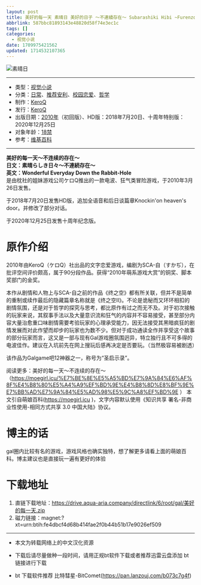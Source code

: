 ```yaml
---
layout: post
title: 美好的每一天 素晴日 美好的日子 ～不連續存在～ Subarashiki Hibi ~Furenzoku Sonzai~
abbrlink: 587bbc81893143e48820d58f74e3ec1c
tags: []
categories:
  - 视觉小说
date: 1709975421562
updated: 1714532107365
---
```


![素晴日](https://img.20000207.xyz/file/f30707503df8945a47626.jpg)

***

- 类型：[视觉小说](/index.php/category/视觉小说)
- 分类：[日常](/index.php/category/日常)、[推荐安利](/index.php/category/推荐安利)、[校园恋爱](/index.php/category/校园恋爱)、[哲学](/index.php/category/哲学)
- 制作：[KeroQ](/index.php/category/KeroQ)
- 发行：[KeroQ](/index.php/category/KeroQ)
- 出版日期：[2010年](/index.php/category/2010年)（初回版）、HD版：2018年7月20日、十周年特别版：2020年12月25日
- 对象年龄：[18禁](/index.php/category/18禁)
- 参考：[维基百科](https://zh.wikipedia.org/wiki/美好的日子_～不連續存在～)

***

**美好的每一天～不连续的存在～\
日文：素晴らしき日々～不連続存在～\
英文：Wonderful Everyday Down the Rabbit-Hole**\
是由枕社的姐妹游戏公司ケロQ推出的一款电波、狂气类冒险游戏，于2010年3月26日发售。

于2018年7月20日发售HD版，追加全语音和后日谈篇章Knockin'on heaven's door。并修改了部分对话。

于2020年12月25日发售十周年纪念版。

# 原作介绍

2010年由KeroQ（ケロQ）社出品的文字恋爱游戏，编剧为SCA-自（すかぢ），在批评空间评价颇高，属于90分段作品。获得“2010年萌系游戏大赏”的铜奖、脚本奖部门的金奖。

本作从剧情和人物上与SCA-自之前的作品《终之空》都有所关联，但并不是简单的重制或续作最后的隐藏篇章名称就是《终之空Ⅱ》。不论是诡秘而又环环相扣的剧情氛围，还是对于哲学的探究与思考，都比原作有过之而无不及。对于初次接触的玩家来说，其叙事手法以及大量意识流和狂气的内容并不容易接受，甚至部分内容大量治愈重口味剧情需要考验玩家的心理承受能力，因无法接受其黑暗疯狂的剧情发展而对此作望而却步的玩家也为数不少。但对于成功通读全作并享受这个故事的部分玩家而言，这又是一部与现有Gal游戏圈氛围迥异，特立独行且不可多得的电波佳作。建议在入坑前先在网上搜玩后感再决定是否要玩。（当然极容易被剧透）

该作品为Galgame吧12神器之一，称号为“圣启示录”。

阅读更多：美好的每一天～不连续的存在～（<https://moegirl.icu/%E7%BE%8E%E5%A5%BD%E7%9A%84%E6%AF%8F%E4%B8%80%E5%A4%A9%EF%BD%9E%E4%B8%8D%E8%BF%9E%E7%BB%AD%E7%9A%84%E5%AD%98%E5%9C%A8%EF%BD%9E> ）
本文引自萌娘百科(<https://moegirl.icu> )，文字内容默认使用《知识共享 署名-非商业性使用-相同方式共享 3.0 中国大陆》协议。

# 博主的话

gal圈内比较有名的游戏，游戏风格也确实独特，想了解更多请看上面的萌娘百科。博主建议也是直接玩一遍有更好的体验

# 下载地址

1. 直链下载地址：<https://drive.aqua-aria.company/directlink/6/root/gal/美好的每一天.zip>
2. 磁力链接：magnet:?xt=urn:btih:fe4dbcf4d68b414fae2f0b44b51b17e9026ef509

***

- 本文为转载网络上的中文汉化资源

- 下载后请尽量做种一段时间，请用正规bt软件下载或者推荐迅雷云盘添加 bt 链接进行下载

- bt 下载软件推荐 比特彗星-BitComet(<https://pan.lanzouj.com/b073c7g4f>)
